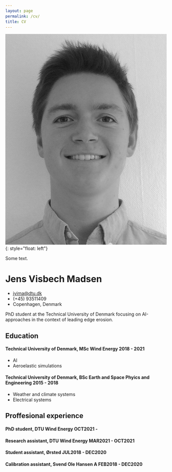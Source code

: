 ```yaml
---
layout: page
permalink: /cv/
title: CV
---
```

![image](/images/selfie.jpg){: style="float: left"}

Some text.
<!-- The (first) h1 will be used as the <title> of the HTML page -->
# Jens Visbech Madsen

<!-- The unordered list immediately after the h1 will be formatted on a single
line. It is intended to be used for contact details -->
- <jvima@dtu.dk>
- (+45) 93511409
- Copenhagen, Denmark

<!-- The paragraph after the h1 and ul and before the first h2 is optional. It
is intended to be used for a short summary. -->
PhD student at the Technical University of Denmark focusing on AI-approaches in
the context of leading edge erosion.

## Education

#### <span>Technical University of Denmark, MSc Wind Energy</span> <span>2018 - 2021</span>
 - AI
 - Aeroelastic simulations

#### <span>Technical University of Denmark, BSc Earth and Space Phyics and Engineering</span> <span>2015 - 2018</span>
  - Weather and climate systems
  - Electrical systems

## Proffesional experience

<!-- You have to wrap the "left" and "right" half of these headings in spans by
hand -->
#### <span>PhD student, DTU Wind Energy</span> <span>OCT2021 -</span>
#### <span>Research assistant, DTU Wind Energy</span> <span>MAR2021 - OCT2021</span>
#### <span>Student assistant, Ørsted</span> <span>JUL2018 - DEC2020</span>
#### <span>Calibration assistant, Svend Ole Hansen A</span> <span>FEB2018 - DEC2020</span>
